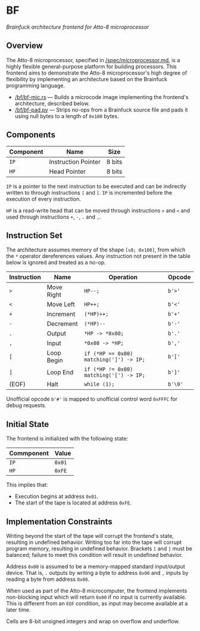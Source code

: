 # BF

_Brainfuck architecture frontend for Atto-8 microprocessor_

## Overview

The Atto-8 microprocessor, specified in [/spec/microprocessor.md](../spec/microprocessor.md), is a highly flexible general-purpose platform for building processors. This frontend aims to demonstrate the Atto-8 microprocessor's high degree of flexibility by implementing an architecture based on the Brainfuck programming language.

- [/bf/bf-mic.rs](bf-mic.rs) &mdash; Builds a microcode image implementing the frontend's architecture, described below.
- [/bf/bf-pad.py](bf-pad.py) &mdash; Strips no-ops from a Brainfuck source file and pads it using null bytes to a length of `0x100` bytes.

## Components

| Component | Name                | Size   |
| --------- | ------------------- | ------ |
| `IP`      | Instruction Pointer | 8 bits |
| `HP`      | Head Pointer        | 8 bits |

`IP` is a pointer to the next instruction to be executed and can be indirectly written to through instructions `[` and `]`. `IP` is incremented before the execution of every instruction.

`HP` is a read-write head that can be moved through instructions `>` and `<` and used through instructions `+`, `-`, `.` and `,`.

## Instruction Set

The architecture assumes memory of the shape `[u8; 0x100]`, from which the `*` operator dereferences values. Any instruction not present in the table below is ignored and treated as a no-op.

| Instruction | Name       | Operation                               | Opcode  |
| ----------- | ---------- | --------------------------------------- | ------- |
| `>`         | Move Right | `HP--;`                                 | `b'>'`  |
| `<`         | Move Left  | `HP++;`                                 | `b'<'`  |
| `+`         | Increment  | `(*HP)++;`                              | `b'+'`  |
| `-`         | Decrement  | `(*HP)--`                               | `b'-'`  |
| `.`         | Output     | `*HP -> *0x00;`                         | `b'.'`  |
| `,`         | Input      | `*0x00 -> *HP;`                         | `b','`  |
| `[`         | Loop Begin | `if (*HP == 0x00) matching(']') -> IP;` | `b'['`  |
| `]`         | Loop End   | `if (*HP != 0x00) matching('[') -> IP;` | `b']'`  |
| (EOF)       | Halt       | `while (1);`                            | `b'\0'` |

Unofficial opcode `b'#'` is mapped to unofficial control word `0xFFFC` for debug requests.

## Initial State

The frontend is initialized with the following state:

| Commponent | Value  |
| ---------- | ------ |
| `IP`       | `0x01` |
| `HP`       | `0xFE` |

This implies that:

- Execution begins at address `0x01`.
- The start of the tape is located at address `0xFE`.

## Implementation Constraints

Writing beyond the start of the tape will corrupt the frontend's state, resulting in undefined behavior. Writing too far into the tape will corrupt program memory, resulting in undefined behavior. Brackets `[` and `]` must be balanced; failure to meet this condition will result in undefined behavior.

Address `0x00` is assumed to be a memory-mapped standard input/output device. That is, `.` outputs by writing a byte to address `0x00` and `,` inputs by reading a byte from address `0x00`.

When used as part of the Atto-8 microcomputer, the frontend implements non-blocking input which will return `0x00` if no input is currently available. This is different from an `EOF` condition, as input may become available at a later time.

Cells are 8-bit unsigned integers and wrap on overflow and underflow.
